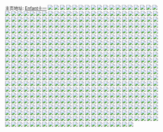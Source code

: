 主页地址: [Enfant十一](https://weibo.com/u/5151678848) 
![](https://wx4.sinaimg.cn/mw2000/005CDV0kly1h9n92c42t7j323d2tfkjl.jpg) 
![](https://wx4.sinaimg.cn/mw2000/005CDV0kly1h9n92d4rqtj32nm1o01ky.jpg) 
![](https://wx4.sinaimg.cn/mw2000/005CDV0kly1h9n92ezif6j32dl1sab2a.jpg) 
![](https://wx4.sinaimg.cn/mw2000/005CDV0kly1h9n92fe6oej30zk0zk7bw.jpg) 
![](https://wx4.sinaimg.cn/mw2000/005CDV0kly1h9n92gpsjvj32402tcu0y.jpg) 
![](https://wx4.sinaimg.cn/mw2000/005CDV0kly1h9n92iyyz3j32802yokjo.jpg) 
![](https://wx4.sinaimg.cn/mw2000/005CDV0kly1h9n92axhr0j32c03401ky.jpg) 
![](https://wx4.sinaimg.cn/mw2000/005CDV0kly1h9n92kjh29j32402tcb2b.jpg) 
![](https://wx4.sinaimg.cn/mw2000/005CDV0kly1h9n92lr1psj32c0340kjm.jpg) 
![](https://wx4.sinaimg.cn/mw2000/005CDV0kly1h9n92p0hzyj32802yox6s.jpg) 
![](https://wx4.sinaimg.cn/mw2000/005CDV0kly1h9jwwynapwj32c03401ky.jpg) 
![](https://wx4.sinaimg.cn/mw2000/005CDV0kly1h9jwww66qkj32c0340b2a.jpg) 
![](https://wx4.sinaimg.cn/mw2000/005CDV0kly1h9jwx79pqfj32c0340hdu.jpg) 
![](https://wx4.sinaimg.cn/mw2000/005CDV0kly1h9jwxwq9clj30v91vo7in.jpg) 
![](https://wx4.sinaimg.cn/mw2000/005CDV0kly1h9jwwtrktkj33402c0b2a.jpg) 
![](https://wx4.sinaimg.cn/mw2000/005CDV0kly1h9jwwfbypxj31hc0u0n91.jpg) 
![](https://wx4.sinaimg.cn/mw2000/005CDV0kly1h9jwwiy449j33402c0x6p.jpg) 
![](https://wx4.sinaimg.cn/mw2000/005CDV0kly1h8yif25chjj31901o04qp.jpg) 
![](https://wx4.sinaimg.cn/mw2000/005CDV0kly1h8yif3s63zj31901o0b1g.jpg) 
![](https://wx4.sinaimg.cn/mw2000/005CDV0kly1h8yif45bm1j31901o0x6e.jpg) 
![](https://wx4.sinaimg.cn/mw2000/005CDV0kly1h8yif4og5ej31901o01kx.jpg) 
![](https://wx4.sinaimg.cn/mw2000/005CDV0kly1h8yif3fcnij31901o0qnb.jpg) 
![](https://wx4.sinaimg.cn/mw2000/005CDV0kly1h8yif57xpmj31901o04qp.jpg) 
![](https://wx4.sinaimg.cn/mw2000/005CDV0kly1h8g3npq7gyj31o0190qtf.jpg) 
![](https://wx4.sinaimg.cn/mw2000/005CDV0kly1h8g3sr3k4ij31901o07wh.jpg) 
![](https://wx4.sinaimg.cn/mw2000/005CDV0kly1h8g3sosxp6j31901o01kx.jpg) 
![](https://wx4.sinaimg.cn/mw2000/005CDV0kly1h8g3st9wpij31o0190noz.jpg) 
![](https://wx4.sinaimg.cn/mw2000/005CDV0kly1h8g3t1fb0tj30ro1o0h40.jpg) 
![](https://wx4.sinaimg.cn/mw2000/005CDV0kly1h8g3xzfahuj31o01901kx.jpg) 
![](https://wx4.sinaimg.cn/mw2000/005CDV0kly1h8g3ianmn5j31901o0kjl.jpg) 
![](https://wx4.sinaimg.cn/mw2000/005CDV0kly1h8g3t04rghj31901o0kjl.jpg) 
![](https://wx4.sinaimg.cn/mw2000/005CDV0kly1h8g3t93rjoj31901o014b.jpg) 
![](https://wx4.sinaimg.cn/mw2000/005CDV0kly1h8g3icmp41j31901o07te.jpg) 
![](https://wx4.sinaimg.cn/mw2000/005CDV0kly1h8g3walu5oj31o0190hdt.jpg) 
![](https://wx4.sinaimg.cn/mw2000/005CDV0kly1h7vsjehvdsj32c0340b2a.jpg) 
![](https://wx4.sinaimg.cn/mw2000/005CDV0kly1h7vsjcqwsij32c0340e86.jpg) 
![](https://wx4.sinaimg.cn/mw2000/005CDV0kly1h7vsjhxg88j32c02c0e83.jpg) 
![](https://wx4.sinaimg.cn/mw2000/005CDV0kly1h7vsjlxtsdj32c0340kjn.jpg) 
![](https://wx4.sinaimg.cn/mw2000/005CDV0kly1h7vsjjgcsnj32c0340x6p.jpg) 
![](https://wx4.sinaimg.cn/mw2000/005CDV0kly1h7vsthyd5gj30v91c27wh.jpg) 
![](https://wx4.sinaimg.cn/mw2000/005CDV0kly1h7vstfhzs4j32c0340hdv.jpg) 
![](https://wx4.sinaimg.cn/mw2000/005CDV0kly1h7vstpkcv5j32802yo4qr.jpg) 
![](https://wx4.sinaimg.cn/mw2000/005CDV0kly1h7vsulhu6cj32802yonph.jpg) 
![](https://wx4.sinaimg.cn/mw2000/005CDV0kly1h7vsuqihhlj31l91l9b2a.jpg) 
![](https://wx4.sinaimg.cn/mw2000/005CDV0kly1h7hvnr3f75j31o01o07mm.jpg) 
![](https://wx4.sinaimg.cn/mw2000/005CDV0kly1h7hvnpkw60j31o01o0hdk.jpg) 
![](https://wx4.sinaimg.cn/mw2000/005CDV0kly1h7hvnehx52j31sg2dse81.jpg) 
![](https://wx4.sinaimg.cn/mw2000/005CDV0kly1h7hvnzyl8dj32c0340hdv.jpg) 
![](https://wx4.sinaimg.cn/mw2000/005CDV0kly1h7hvnjjtmtj31901o01kx.jpg) 
![](https://wx4.sinaimg.cn/mw2000/005CDV0kly1h7hvnngopzj31sg2dsu0x.jpg) 
![](https://wx4.sinaimg.cn/mw2000/005CDV0kly1h7hvnsbrx1j31o01o0nis.jpg) 
![](https://wx4.sinaimg.cn/mw2000/005CDV0kly1h7hvnuifuij33402c0npd.jpg) 
![](https://wx4.sinaimg.cn/mw2000/005CDV0kly1h7hvo2oh5xj33402c0kjl.jpg) 
![](https://wx4.sinaimg.cn/mw2000/005CDV0kly1h7hvo5lsi6j32c0340hdu.jpg) 
![](https://wx4.sinaimg.cn/mw2000/005CDV0kly1h6oyjxmfklj32c0340kjl.jpg) 
![](https://wx4.sinaimg.cn/mw2000/005CDV0kly1h6oyjzfmbkj31901o00yn.jpg) 
![](https://wx4.sinaimg.cn/mw2000/005CDV0kly1h6oyk7ge4bj32c0340b2a.jpg) 
![](https://wx4.sinaimg.cn/mw2000/005CDV0kly1h6oyjvgi33j31o01o04qp.jpg) 
![](https://wx4.sinaimg.cn/mw2000/005CDV0kly1h6oykowjavj33402c07wi.jpg) 
![](https://wx4.sinaimg.cn/mw2000/005CDV0kly1h6oykluojuj33402c0kjm.jpg) 
![](https://wx4.sinaimg.cn/mw2000/005CDV0kly1h6oyl8je36j32c0340hdv.jpg) 
![](https://wx4.sinaimg.cn/mw2000/005CDV0kly1h6oykr1740j32c03407wh.jpg) 
![](https://wx4.sinaimg.cn/mw2000/005CDV0kly1h6oylbkv56j32c02c0b2a.jpg) 
![](https://wx4.sinaimg.cn/mw2000/005CDV0kly1h6oyka18nkj32c0340kjm.jpg) 
![](https://wx4.sinaimg.cn/mw2000/005CDV0kly1h6oylftzzkj32c0340kjm.jpg) 
![](https://wx4.sinaimg.cn/mw2000/005CDV0kly1h6oyliynipj32c0340e82.jpg) 
![](https://wx4.sinaimg.cn/mw2000/005CDV0kly1h6oyllnwcdj32c0340x6p.jpg) 
![](https://wx4.sinaimg.cn/mw2000/005CDV0kly1h6oyk3prpuj32c0340hdu.jpg) 
![](https://wx4.sinaimg.cn/mw2000/005CDV0kly1h6oylogwvfj32c0340npd.jpg) 
![](https://wx4.sinaimg.cn/mw2000/005CDV0kly1h5so15xg9zj31l0240hdt.jpg) 
![](https://wx4.sinaimg.cn/mw2000/005CDV0kly1h5so11qvocj32c02c0npd.jpg) 
![](https://wx4.sinaimg.cn/mw2000/005CDV0kly1h5so1ffshbj32c02c0hdt.jpg) 
![](https://wx4.sinaimg.cn/mw2000/005CDV0kly1h5so19456vj31sg2dsu0x.jpg) 
![](https://wx4.sinaimg.cn/mw2000/005CDV0kly1h5so1im156j32c02c07wh.jpg) 
![](https://wx4.sinaimg.cn/mw2000/005CDV0kly1h5so1a254kj32c0340npd.jpg) 
![](https://wx4.sinaimg.cn/mw2000/005CDV0kly1h5so1gg5rlj32c02c07wh.jpg) 
![](https://wx4.sinaimg.cn/mw2000/005CDV0kly1h5so1p1zqxj32402tchdv.jpg) 
![](https://wx4.sinaimg.cn/mw2000/005CDV0kly1h5so3ddgfej32402tcu0z.jpg) 
![](https://wx4.sinaimg.cn/mw2000/005CDV0kly1h5so1sskcyj32tc240e83.jpg) 
![](https://wx4.sinaimg.cn/mw2000/005CDV0kly1h5e69obbaxj32c02c0hdv.jpg) 
![](https://wx4.sinaimg.cn/mw2000/005CDV0kly1h5e69sobf7j32c02c04qq.jpg) 
![](https://wx4.sinaimg.cn/mw2000/005CDV0kly1h5e69zmfzwj32c02c0e81.jpg) 
![](https://wx4.sinaimg.cn/mw2000/005CDV0kly1h5e6b0rlgcj32ds1sgx6p.jpg) 
![](https://wx4.sinaimg.cn/mw2000/005CDV0kly1h5e6bb3mijj31901o0x2a.jpg) 
![](https://wx4.sinaimg.cn/mw2000/005CDV0kly1h5e6bkn67oj30tw0twagf.jpg) 
![](https://wx4.sinaimg.cn/mw2000/005CDV0kly1h4v46sg1tmj31sg2dskjl.jpg) 
![](https://wx4.sinaimg.cn/mw2000/005CDV0kly1h4v4715wzej32c03407wh.jpg) 
![](https://wx4.sinaimg.cn/mw2000/005CDV0kly1h4v473qzvcj32yo1o0qv5.jpg) 
![](https://wx4.sinaimg.cn/mw2000/005CDV0kly1h4v47daauzj32c02c0e81.jpg) 
![](https://wx4.sinaimg.cn/mw2000/005CDV0kly1h4v49h4tyjj30u01hcau6.jpg) 
![](https://wx4.sinaimg.cn/mw2000/005CDV0kly1h4v47h3y68j32ds1sge82.jpg) 
![](https://wx4.sinaimg.cn/mw2000/005CDV0kly1h4v47ex11yj32c0340x6p.jpg) 
![](https://wx4.sinaimg.cn/mw2000/005CDV0kly1h4v47lao44j31sg2dsx6p.jpg) 
![](https://wx4.sinaimg.cn/mw2000/005CDV0kly1h4v47mhg7lj31sg2ds1kx.jpg) 
![](https://wx4.sinaimg.cn/mw2000/005CDV0kly1h4v47oupbfj32c02c0kjl.jpg) 
![](https://wx4.sinaimg.cn/mw2000/005CDV0kly1h4v47s5dcuj31sg2dsb2a.jpg) 
![](https://wx4.sinaimg.cn/mw2000/005CDV0kly1h4lyh99vvpj33402c04qq.jpg) 
![](https://wx4.sinaimg.cn/mw2000/005CDV0kly1h4lyhe6lzaj33342bcnpf.jpg) 
![](https://wx4.sinaimg.cn/mw2000/005CDV0kly1h4lyhb5dmij32c03407wh.jpg) 
![](https://wx4.sinaimg.cn/mw2000/005CDV0kly1h3ukzouki7j3140140dst.jpg) 
![](https://wx4.sinaimg.cn/mw2000/005CDV0kly1h3ukzpi9egj31901o0183.jpg) 
![](https://wx4.sinaimg.cn/mw2000/005CDV0kly1h3ukzqdjkdj31901o01ek.jpg) 
![](https://wx4.sinaimg.cn/mw2000/005CDV0kly1h3ukzrncvkj31901o0h8i.jpg) 
![](https://wx4.sinaimg.cn/mw2000/005CDV0kly1h3ukzsu67oj31901o01kx.jpg) 
![](https://wx4.sinaimg.cn/mw2000/005CDV0kly1h3ukztnx3gj31901o0wzg.jpg) 
![](https://wx4.sinaimg.cn/mw2000/005CDV0kly1h3ukzumqt4j31901o01gn.jpg) 
![](https://wx4.sinaimg.cn/mw2000/005CDV0kly1h3ukzvexljj31901o07nd.jpg) 
![](https://wx4.sinaimg.cn/mw2000/005CDV0kly1h3ukzwkhisj31901o0e0d.jpg) 
![](https://wx4.sinaimg.cn/mw2000/005CDV0kly1h3ukzxmp0cj31901o0x20.jpg) 
![](https://wx4.sinaimg.cn/mw2000/005CDV0kly1h3ul03emt6j32c03401kz.jpg) 
![](https://wx4.sinaimg.cn/mw2000/005CDV0kly1h3ul0528esj32c0340npe.jpg) 
![](https://wx4.sinaimg.cn/mw2000/005CDV0kly1h3ul06wzjnj32c03401kz.jpg) 
![](https://wx4.sinaimg.cn/mw2000/005CDV0kly1h3ukznzg0jj32c0340u0y.jpg) 
![](https://wx4.sinaimg.cn/mw2000/005CDV0kly1h3ul091hmrj32c0340e82.jpg) 
![](https://wx4.sinaimg.cn/mw2000/005CDV0kly1h3ul0arvsuj32c0340u0y.jpg) 
![](https://wx4.sinaimg.cn/mw2000/005CDV0kly1h3ul0cqv2dj32c03407wj.jpg) 
![](https://wx4.sinaimg.cn/mw2000/005CDV0kly1h3ul0ebfskj31901o0wye.jpg) 
![](https://wx4.sinaimg.cn/mw2000/005CDV0kly1h3pjhi0h7mj32c02c0qv5.jpg) 
![](https://wx4.sinaimg.cn/mw2000/005CDV0kly1h3pjhjl8cwj30v90ne463.jpg) 
![](https://wx4.sinaimg.cn/mw2000/005CDV0kly1h3pjhn2y46j33402c018r.jpg) 
![](https://wx4.sinaimg.cn/mw2000/005CDV0kly1h3pjjcq9crj30mi0u07ay.jpg) 
![](https://wx4.sinaimg.cn/mw2000/005CDV0kly1h3pjjd8g4ej30tu0tugsz.jpg) 
![](https://wx4.sinaimg.cn/mw2000/005CDV0kly1h3ocqn304mj31901o0197.jpg) 
![](https://wx4.sinaimg.cn/mw2000/005CDV0kly1h3obum5d2ej31o01o07qk.jpg) 
![](https://wx4.sinaimg.cn/mw2000/005CDV0kly1h3obun6c6oj31o01o04qp.jpg) 
![](https://wx4.sinaimg.cn/mw2000/005CDV0kly1h3obuo5be4j31901o01kx.jpg) 
![](https://wx4.sinaimg.cn/mw2000/005CDV0kly1h3obupe4n3j31901o07sg.jpg) 
![](https://wx4.sinaimg.cn/mw2000/005CDV0kly1h3obusreitj30v91vokfm.jpg) 
![](https://wx4.sinaimg.cn/mw2000/005CDV0kly1h3obutpt8gj30v91vottt.jpg) 
![](https://wx4.sinaimg.cn/mw2000/005CDV0kly1h3obuye2c3j30v91voh9x.jpg) 
![](https://wx4.sinaimg.cn/mw2000/005CDV0kly1h3n67oh7pdj31901o0e5g.jpg) 
![](https://wx4.sinaimg.cn/mw2000/005CDV0kly1h3n67pmgs2j31o01o01kx.jpg) 
![](https://wx4.sinaimg.cn/mw2000/005CDV0kly1h3n67rl7vmj32c02c0b2a.jpg) 
![](https://wx4.sinaimg.cn/mw2000/005CDV0kly1h3n67w3e9aj31901o01kx.jpg) 
![](https://wx4.sinaimg.cn/mw2000/005CDV0kly1h3m08e3jvoj314c1fcnow.jpg) 
![](https://wx4.sinaimg.cn/mw2000/005CDV0kly1h3m08cwamjj31o01o07wh.jpg) 
![](https://wx4.sinaimg.cn/mw2000/005CDV0kly1h3m08gr5pmj32802yoe84.jpg) 
![](https://wx4.sinaimg.cn/mw2000/005CDV0kly1h3m08i1vhqj31901o01kx.jpg) 
![](https://wx4.sinaimg.cn/mw2000/005CDV0kly1h3m08itxejj31o01o04lf.jpg) 
![](https://wx4.sinaimg.cn/mw2000/005CDV0kly1h3m08jpvdlj31901o0x5e.jpg) 
![](https://wx4.sinaimg.cn/mw2000/005CDV0kly1h3ksg5gpr5j31901o0qov.jpg) 
![](https://wx4.sinaimg.cn/mw2000/005CDV0kly1h3ksg6ka0pj31901o0khg.jpg) 
![](https://wx4.sinaimg.cn/mw2000/005CDV0kly1h3ksg7a5csj31901o0az6.jpg) 
![](https://wx4.sinaimg.cn/mw2000/005CDV0kly1h3ksg87atjj31901o0kio.jpg) 
![](https://wx4.sinaimg.cn/mw2000/005CDV0kly1h3joe2c63tj31901o0aud.jpg) 
![](https://wx4.sinaimg.cn/mw2000/005CDV0kly1h3joe39kzuj31901o04mm.jpg) 
![](https://wx4.sinaimg.cn/mw2000/005CDV0kly1h3joe3v06zj31901o0ni2.jpg) 
![](https://wx4.sinaimg.cn/mw2000/005CDV0kly1h3joe4jmpcj31o01o0nnz.jpg) 
![](https://wx4.sinaimg.cn/mw2000/005CDV0kly1h3joe53yh0j31901o0dxn.jpg) 
![](https://wx4.sinaimg.cn/mw2000/005CDV0kly1h3joe5vn8lj31901o0u01.jpg) 
![](https://wx4.sinaimg.cn/mw2000/005CDV0kly1h3joe1dd2sj31901o0e5o.jpg) 
![](https://wx4.sinaimg.cn/mw2000/005CDV0kly1h3joe6o539j31901o04ma.jpg) 
![](https://wx4.sinaimg.cn/mw2000/005CDV0kly1h3joe813mej31901o04j8.jpg) 
![](https://wx4.sinaimg.cn/mw2000/005CDV0kly1h3iix5q4gjj31901o0ay2.jpg) 
![](https://wx4.sinaimg.cn/mw2000/005CDV0kly1h3iix6v6l2j31901o04nt.jpg) 
![](https://wx4.sinaimg.cn/mw2000/005CDV0kly1h3iixa29pkj31901o0tzl.jpg) 
![](https://wx4.sinaimg.cn/mw2000/005CDV0kly1h3iix8jnrpj31901o07wh.jpg) 
![](https://wx4.sinaimg.cn/mw2000/005CDV0kly1h3iixd839fj31o01o07wh.jpg) 
![](https://wx4.sinaimg.cn/mw2000/005CDV0kly1h3iix4eu60j31901o0twr.jpg) 
![](https://wx4.sinaimg.cn/mw2000/005CDV0kly1h3iixg32vij31901o01kx.jpg) 
![](https://wx4.sinaimg.cn/mw2000/005CDV0kly1h3iixnxe51j32c0340e85.jpg) 
![](https://wx4.sinaimg.cn/mw2000/005CDV0kly1h3he44c433j31901o0hdt.jpg) 
![](https://wx4.sinaimg.cn/mw2000/005CDV0kly1h3he46d3wrj31901o0hdt.jpg) 
![](https://wx4.sinaimg.cn/mw2000/005CDV0kly1h3he47yv8aj32c02c0x6p.jpg) 
![](https://wx4.sinaimg.cn/mw2000/005CDV0kly1h3he4d3mr6j32c03407wi.jpg) 
![](https://wx4.sinaimg.cn/mw2000/005CDV0kly1h3he4fr7fyj32c0340b2a.jpg) 
![](https://wx4.sinaimg.cn/mw2000/005CDV0kly1h3he4hx9gfj32c0340u0y.jpg) 
![](https://wx4.sinaimg.cn/mw2000/005CDV0kly1h3he4jsnzij32c0340hdu.jpg) 
![](https://wx4.sinaimg.cn/mw2000/005CDV0kly1h3g6c43je3j31901o0x3c.jpg) 
![](https://wx4.sinaimg.cn/mw2000/005CDV0kly1h3g6c4qq4oj32c02c0qv5.jpg) 
![](https://wx4.sinaimg.cn/mw2000/005CDV0kly1h3g6c5ten6j32c02c0u0x.jpg) 
![](https://wx4.sinaimg.cn/mw2000/005CDV0kly1h3g6c6upfgj32c03404qq.jpg) 
![](https://wx4.sinaimg.cn/mw2000/005CDV0kly1h3g6c7u1agj32c02c0npd.jpg) 
![](https://wx4.sinaimg.cn/mw2000/005CDV0kly1h3g6c8mq8oj31o01o0azh.jpg) 
![](https://wx4.sinaimg.cn/mw2000/005CDV0kly1h3g6c8w9zoj31o01o0tp4.jpg) 
![](https://wx4.sinaimg.cn/mw2000/005CDV0kly1h3g6cc8f6nj31901o0nd7.jpg) 
![](https://wx4.sinaimg.cn/mw2000/005CDV0kly1h3f1n8cygcj30v90hsqbj.jpg) 
![](https://wx4.sinaimg.cn/mw2000/005CDV0kly1h3f1na0lfqj32c0340kjm.jpg) 
![](https://wx4.sinaimg.cn/mw2000/005CDV0kly1h3f1n76a5cj32c02c0x6p.jpg) 
![](https://wx4.sinaimg.cn/mw2000/005CDV0kly1h3dxhjkt0rj32c0340hdu.jpg) 
![](https://wx4.sinaimg.cn/mw2000/005CDV0kly1h3dxhky73fj32c0340hdu.jpg) 
![](https://wx4.sinaimg.cn/mw2000/005CDV0kly1h3dxhlz9k7j32c03407wi.jpg) 
![](https://wx4.sinaimg.cn/mw2000/005CDV0kly1h3bo4l3jucj32c02c0x6p.jpg) 
![](https://wx4.sinaimg.cn/mw2000/005CDV0kly1h3bo4o5zp8j32c02c0hdt.jpg) 
![](https://wx4.sinaimg.cn/mw2000/005CDV0kly1h3bo4t4wpjj32c0340hdu.jpg) 
![](https://wx4.sinaimg.cn/mw2000/005CDV0kly1h3b4vegmg5j31o01o0e81.jpg) 
![](https://wx4.sinaimg.cn/mw2000/005CDV0kly1h3b4vh9vxij32c02c0u0x.jpg) 
![](https://wx4.sinaimg.cn/mw2000/005CDV0kly1h3b4vm8uidj30v914ttno.jpg) 
![](https://wx4.sinaimg.cn/mw2000/005CDV0kly1h384c7gxtxj32c02c0x6p.jpg) 
![](https://wx4.sinaimg.cn/mw2000/005CDV0kly1h384bub0p0j30u01hc7ig.jpg) 
![](https://wx4.sinaimg.cn/mw2000/005CDV0kly1h384by83vxj31901o0npd.jpg) 
![](https://wx4.sinaimg.cn/mw2000/005CDV0kly1h384c3fhrqj31901o0hdt.jpg) 
![](https://wx4.sinaimg.cn/mw2000/005CDV0kly1h384c5946zj31401hc1kx.jpg) 
![](https://wx4.sinaimg.cn/mw2000/005CDV0kly1h384bwy4kvj31901o0npd.jpg) 
![](https://wx4.sinaimg.cn/mw2000/005CDV0kly1h384c0bjbyj31901o0hdt.jpg) 
![](https://wx4.sinaimg.cn/mw2000/005CDV0kly1h36y1jzhmlj31901o0kjl.jpg) 
![](https://wx4.sinaimg.cn/mw2000/005CDV0kly1h36y1kwhwej31901o0qv5.jpg) 
![](https://wx4.sinaimg.cn/mw2000/005CDV0kly1h36y1lu7b7j31901o0kjl.jpg) 
![](https://wx4.sinaimg.cn/mw2000/005CDV0kly1h36y1mq0sjj316x1l8e81.jpg) 
![](https://wx4.sinaimg.cn/mw2000/005CDV0kly1h36y31jya2j32c0340e82.jpg) 
![](https://wx4.sinaimg.cn/mw2000/005CDV0kly1h36y32bpyvj31901o01kx.jpg) 
![](https://wx4.sinaimg.cn/mw2000/005CDV0kly1h35wm0x66bj31901o01kx.jpg) 
![](https://wx4.sinaimg.cn/mw2000/005CDV0kly1h35wlz789uj31901o0npd.jpg) 
![](https://wx4.sinaimg.cn/mw2000/005CDV0kly1h35wm1rizpj31901o01kx.jpg) 
![](https://wx4.sinaimg.cn/mw2000/005CDV0kly1h35wm2rrw8j31901o01kx.jpg) 
![](https://wx4.sinaimg.cn/mw2000/005CDV0kly1h35wm7nyilj32c02c0u0x.jpg) 
![](https://wx4.sinaimg.cn/mw2000/005CDV0kly1h35wm4drt0j31901o0tts.jpg) 
![](https://wx4.sinaimg.cn/mw2000/005CDV0kly1h35wm5439ij31901o07t4.jpg) 
![](https://wx4.sinaimg.cn/mw2000/005CDV0kly1h35wm96b6tj32c02c0qv5.jpg) 
![](https://wx4.sinaimg.cn/mw2000/005CDV0kly1h35wm67hwzj31901o01kx.jpg) 
![](https://wx4.sinaimg.cn/mw2000/005CDV0kly1h35wm3lki2j31901o0e2y.jpg) 
![](https://wx4.sinaimg.cn/mw2000/005CDV0kly1h35wmaste7j31901o0npd.jpg) 
![](https://wx4.sinaimg.cn/mw2000/005CDV0kly1h34r0h9g0rj31901o0kfd.jpg) 
![](https://wx4.sinaimg.cn/mw2000/005CDV0kly1h34r0i6ljnj31901o01kx.jpg) 
![](https://wx4.sinaimg.cn/mw2000/005CDV0kly1h34r0ivudkj31901o0kbp.jpg) 
![](https://wx4.sinaimg.cn/mw2000/005CDV0kly1h34r0kuv3jj32c0340hdu.jpg) 
![](https://wx4.sinaimg.cn/mw2000/005CDV0kly1h34r0tu3myj31901o0kjl.jpg) 
![](https://wx4.sinaimg.cn/mw2000/005CDV0kly1h34r0o1k5fj32c0340kjl.jpg) 
![](https://wx4.sinaimg.cn/mw2000/005CDV0kly1h34r0p3xr6j31901o01kx.jpg) 
![](https://wx4.sinaimg.cn/mw2000/005CDV0kly1h34r0q2lgnj31901o04qp.jpg) 
![](https://wx4.sinaimg.cn/mw2000/005CDV0kly1h34r0mlmp0j32c0340b2c.jpg) 
![](https://wx4.sinaimg.cn/mw2000/005CDV0kly1h34r0r09zvj31901o0qma.jpg) 
![](https://wx4.sinaimg.cn/mw2000/005CDV0kly1h34r0sd2wbj31901o0e4e.jpg) 
![](https://wx4.sinaimg.cn/mw2000/005CDV0kly1h33jxc2nzvj31901o0npd.jpg) 
![](https://wx4.sinaimg.cn/mw2000/005CDV0kly1h33jxdph73j31901o0npd.jpg) 
![](https://wx4.sinaimg.cn/mw2000/005CDV0kly1h33jxa5nmbj31901o0npd.jpg) 
![](https://wx4.sinaimg.cn/mw2000/005CDV0kly1h33jx776qhj31901o0x6p.jpg) 
![](https://wx4.sinaimg.cn/mw2000/005CDV0kly1h33jx5rl2ij31o01o0b2a.jpg) 
![](https://wx4.sinaimg.cn/mw2000/005CDV0kly1h33jx8j5iaj31901o01ky.jpg) 
![](https://wx4.sinaimg.cn/mw2000/005CDV0kly1h33jxe8wbpj30v90yt429.jpg) 
![](https://wx4.sinaimg.cn/mw2000/005CDV0kly1h33jxw4kmfj32c02c0kjl.jpg) 
![](https://wx4.sinaimg.cn/mw2000/005CDV0kly1h33jxxfoc0j31sg2dsx6p.jpg) 
![](https://wx4.sinaimg.cn/mw2000/005CDV0kly1h32b8e8nv4j31901o0hdt.jpg) 
![](https://wx4.sinaimg.cn/mw2000/005CDV0kly1h32b8fboz8j31901o0hdt.jpg) 
![](https://wx4.sinaimg.cn/mw2000/005CDV0kly1h32b8g6mlsj31901o0hdt.jpg) 
![](https://wx4.sinaimg.cn/mw2000/005CDV0kly1h32b8h6kdpj32c02c0u0x.jpg) 
![](https://wx4.sinaimg.cn/mw2000/005CDV0kly1h32b8kodkqj31901o0npd.jpg) 
![](https://wx4.sinaimg.cn/mw2000/005CDV0kly1h32b8ivanhj31o01o07wh.jpg) 
![](https://wx4.sinaimg.cn/mw2000/005CDV0kly1h32b8jir2tj31o01o07wh.jpg) 
![](https://wx4.sinaimg.cn/mw2000/005CDV0kly1h32b8i4acjj31o01o07ul.jpg) 
![](https://wx4.sinaimg.cn/mw2000/005CDV0kly1h32b8mt05tj32c02c0kjl.jpg) 
![](https://wx4.sinaimg.cn/mw2000/005CDV0kly1h315sd3bb7j31901o0u0x.jpg) 
![](https://wx4.sinaimg.cn/mw2000/005CDV0kly1h315s9yc3yj31901o0kjl.jpg) 
![](https://wx4.sinaimg.cn/mw2000/005CDV0kly1h315sbhl0sj31901o0hdt.jpg) 
![](https://wx4.sinaimg.cn/mw2000/005CDV0kly1h315seqwinj31901o0u0x.jpg) 
![](https://wx4.sinaimg.cn/mw2000/005CDV0kly1h315sfb8p0j31o01o0ngq.jpg) 
![](https://wx4.sinaimg.cn/mw2000/005CDV0kly1h315s89qzbj31901o0npd.jpg) 
![](https://wx4.sinaimg.cn/mw2000/005CDV0kly1h315sg7zvwj31o01o07wh.jpg) 
![](https://wx4.sinaimg.cn/mw2000/005CDV0kly1h315shi0i8j31901o0kjl.jpg) 
![](https://wx4.sinaimg.cn/mw2000/005CDV0kly1h315sinn2xj31901o0kjl.jpg) 
![](https://wx4.sinaimg.cn/mw2000/005CDV0kly1h315snvguwj31o01o0x6a.jpg) 
![](https://wx4.sinaimg.cn/mw2000/005CDV0kly1h315sk8lgrj31901o0u0x.jpg) 
![](https://wx4.sinaimg.cn/mw2000/005CDV0kly1h315slkds8j31901o0npd.jpg) 
![](https://wx4.sinaimg.cn/mw2000/005CDV0kly1h315smk28fj31o01o04qp.jpg) 
![](https://wx4.sinaimg.cn/mw2000/005CDV0kly1h2yvjjhdqmj31o01o0e2x.jpg) 
![](https://wx4.sinaimg.cn/mw2000/005CDV0kly1h2yvjkth0xj31901o0hdt.jpg) 
![](https://wx4.sinaimg.cn/mw2000/005CDV0kly1h2yvjn8gyvj32c0340b2a.jpg) 
![](https://wx4.sinaimg.cn/mw2000/005CDV0kly1h2yvjqwehoj32c02c0npd.jpg) 
![](https://wx4.sinaimg.cn/mw2000/005CDV0kly1h2yvjoodz4j32c0340u0y.jpg) 
![](https://wx4.sinaimg.cn/mw2000/005CDV0kly1h2yvjiin7dj32c02c0b2a.jpg) 
![](https://wx4.sinaimg.cn/mw2000/005CDV0kly1h2xrlqfnurj31o01o0not.jpg) 
![](https://wx4.sinaimg.cn/mw2000/005CDV0kly1h2xrmji4roj31o01o04qp.jpg) 
![](https://wx4.sinaimg.cn/mw2000/005CDV0kly1h2xrlwp702j32tc2401ky.jpg) 
![](https://wx4.sinaimg.cn/mw2000/005CDV0kly1h2xrlxzy01j31o01o0e7e.jpg) 
![](https://wx4.sinaimg.cn/mw2000/005CDV0kly1h2xrm0lg4nj31o01o0e81.jpg) 
![](https://wx4.sinaimg.cn/mw2000/005CDV0kly1h2xrm3cvezj31o01o07wh.jpg) 
![](https://wx4.sinaimg.cn/mw2000/005CDV0kly1h2xrm52famj31o01o0e81.jpg) 
![](https://wx4.sinaimg.cn/mw2000/005CDV0kly1h2xrmpc79pj31o01o01kx.jpg) 
![](https://wx4.sinaimg.cn/mw2000/005CDV0kly1h2xrmajs8pj31o01o04qq.jpg) 
![](https://wx4.sinaimg.cn/mw2000/005CDV0kly1h2xrlpclhgj31o01o01kx.jpg) 
![](https://wx4.sinaimg.cn/mw2000/005CDV0kly1h2xrmd1sjkj31o01o0b2a.jpg) 
![](https://wx4.sinaimg.cn/mw2000/005CDV0kly1h2xrmeluocj31o01o07wh.jpg) 
![](https://wx4.sinaimg.cn/mw2000/005CDV0kly1h2xrm8y8n6j31o01o01kx.jpg) 
![](https://wx4.sinaimg.cn/mw2000/005CDV0kly1h2xrlnydyqj31o01o01kx.jpg) 
![](https://wx4.sinaimg.cn/mw2000/005CDV0kly1h2xrm76bicj31901o0npd.jpg) 
![](https://wx4.sinaimg.cn/mw2000/005CDV0kly1h2xrmhp859j31o01o0e81.jpg) 
![](https://wx4.sinaimg.cn/mw2000/005CDV0kly1h2xrmo59foj31o01o0qv5.jpg) 
![](https://wx4.sinaimg.cn/mw2000/005CDV0kly1h2vewjq2r7j33402c0qv6.jpg) 
![](https://wx4.sinaimg.cn/mw2000/005CDV0kly1h2vewkex6ij31o01o0e81.jpg) 
![](https://wx4.sinaimg.cn/mw2000/005CDV0kly1h2vewl0f0aj31o01o04qp.jpg) 
![](https://wx4.sinaimg.cn/mw2000/005CDV0kly1h2vewlt0b6j31o01o04qp.jpg) 
![](https://wx4.sinaimg.cn/mw2000/005CDV0kly1h2vewm7xutj31ee1ee1kx.jpg) 
![](https://wx4.sinaimg.cn/mw2000/005CDV0kly1h2vewngqi5j31o01o0hdt.jpg) 
![](https://wx4.sinaimg.cn/mw2000/005CDV0kly1h2vewil7c6j31o01o0e81.jpg) 
![](https://wx4.sinaimg.cn/mw2000/005CDV0kly1h2vews38pbj32c02c0x6p.jpg) 
![](https://wx4.sinaimg.cn/mw2000/005CDV0kly1h2vewta56kj32c02c0qv5.jpg) 
![](https://wx4.sinaimg.cn/mw2000/005CDV0kly1h2vexmi8y2j32c02c01kx.jpg) 
![](https://wx4.sinaimg.cn/mw2000/005CDV0kly1h2vexlusj6j31sg2dshdu.jpg) 
![](https://wx4.sinaimg.cn/mw2000/005CDV0kly1h2vexnlrocj32c03407wi.jpg) 
![](https://wx4.sinaimg.cn/mw2000/005CDV0kly1h2ub3v8gs2j31o01o04qp.jpg) 
![](https://wx4.sinaimg.cn/mw2000/005CDV0kly1h2ub3txe9gj32c02c0qv5.jpg) 
![](https://wx4.sinaimg.cn/mw2000/005CDV0kly1h2ub3wq1dgj32c03404qr.jpg) 
![](https://wx4.sinaimg.cn/mw2000/005CDV0kly1h2ub3xydiwj31o01o0b29.jpg) 
![](https://wx4.sinaimg.cn/mw2000/005CDV0kly1h2ub3ysxryj31o01o0k8j.jpg) 
![](https://wx4.sinaimg.cn/mw2000/005CDV0kly1h2ub3zguktj31901o0qh8.jpg) 
![](https://wx4.sinaimg.cn/mw2000/005CDV0kly1h2sxr3gkrgj31o01o0x66.jpg) 
![](https://wx4.sinaimg.cn/mw2000/005CDV0kly1h2sxr6m5zbj32c02c0npd.jpg) 
![](https://wx4.sinaimg.cn/mw2000/005CDV0kly1h2sxr5jfqlj31901o07wh.jpg) 
![](https://wx4.sinaimg.cn/mw2000/005CDV0kly1h2sxr8mu82j32c02c0u0x.jpg) 
![](https://wx4.sinaimg.cn/mw2000/005CDV0kly1h2sxraxq4jj31901o0npd.jpg) 
![](https://wx4.sinaimg.cn/mw2000/005CDV0kly1h2sxr9s9bsj32c02c0npd.jpg) 
![](https://wx4.sinaimg.cn/mw2000/005CDV0kly1h2s0md5g4ej32c0340hdt.jpg) 
![](https://wx4.sinaimg.cn/mw2000/005CDV0kly1h2s0megc91j32c02c0kjl.jpg) 
![](https://wx4.sinaimg.cn/mw2000/005CDV0kly1h2s0mjezssj32c02c0qu0.jpg) 
![](https://wx4.sinaimg.cn/mw2000/005CDV0kly1h2s0mg9ruhj32c02c0hdt.jpg) 
![](https://wx4.sinaimg.cn/mw2000/005CDV0kly1h2s0mi9cfqj32c02c0u0x.jpg) 
![](https://wx4.sinaimg.cn/mw2000/005CDV0kly1h2s0mazmkhj33402c0e83.jpg) 
![](https://wx4.sinaimg.cn/mw2000/005CDV0kly1h2s0mm3x2dj33402c0npf.jpg) 
![](https://wx4.sinaimg.cn/mw2000/005CDV0kly1h2s0mny5mdj33402c0kjm.jpg) 
![](https://wx4.sinaimg.cn/mw2000/005CDV0kly1h2s0mq81l9j33402c07wi.jpg) 
![](https://wx4.sinaimg.cn/mw2000/005CDV0kly1h2s0mt75mij32xn278qv6.jpg) 
![](https://wx4.sinaimg.cn/mw2000/005CDV0kly1h2s0mu6xy8j32c02c01kx.jpg) 
![](https://wx4.sinaimg.cn/mw2000/005CDV0kly1h2qtpx2qbhj31o01o0kg3.jpg) 
![](https://wx4.sinaimg.cn/mw2000/005CDV0kly1h2qtpxu727j31o01o01fw.jpg) 
![](https://wx4.sinaimg.cn/mw2000/005CDV0kly1h2qtpyhajxj31o01o0qud.jpg) 
![](https://wx4.sinaimg.cn/mw2000/005CDV0kly1h2qtpzfq5kj31o01o0b29.jpg) 
![](https://wx4.sinaimg.cn/mw2000/005CDV0kly1h2qtpzv9ojj314j14jgzy.jpg) 
![](https://wx4.sinaimg.cn/mw2000/005CDV0kly1h2qtpw8sxcj31901o0k51.jpg) 
![](https://wx4.sinaimg.cn/mw2000/005CDV0kly1h2qtq09vilj30u01szdjh.jpg) 
![](https://wx4.sinaimg.cn/mw2000/005CDV0kly1h2qtq19et2j32c02c0u0y.jpg) 
![](https://wx4.sinaimg.cn/mw2000/005CDV0kly1h2qtq2aikij33402c0b2a.jpg) 
![](https://wx4.sinaimg.cn/mw2000/005CDV0kly1h2pnrhc5p5j31o01o0wyy.jpg) 
![](https://wx4.sinaimg.cn/mw2000/005CDV0kly1h2pnrhzypkj31901o0tkg.jpg) 
![](https://wx4.sinaimg.cn/mw2000/005CDV0kly1h2pnrk8f17j31o01o0h87.jpg) 
![](https://wx4.sinaimg.cn/mw2000/005CDV0kly1h2pnrleazqj31o01o07wh.jpg) 
![](https://wx4.sinaimg.cn/mw2000/005CDV0kly1h2pnroe3taj31o01o0npd.jpg) 
![](https://wx4.sinaimg.cn/mw2000/005CDV0kly1h2pnrpmjwxj31o01o04qp.jpg) 
![](https://wx4.sinaimg.cn/mw2000/005CDV0kly1h2pnrfqzt2j32c02c04qp.jpg) 
![](https://wx4.sinaimg.cn/mw2000/005CDV0kly1h2pnrqhnyuj31o01o01kx.jpg) 
![](https://wx4.sinaimg.cn/mw2000/005CDV0kly1h2pnrufon4j32c0340qv6.jpg) 
![](https://wx4.sinaimg.cn/mw2000/005CDV0kly1h2pnrshgggj32c0340u0y.jpg) 
![](https://wx4.sinaimg.cn/mw2000/005CDV0kly1h2pnrr81jqj30u01hc4d2.jpg) 
![](https://wx4.sinaimg.cn/mw2000/005CDV0kly1h2pnrithf7j31901o0wwn.jpg) 
![](https://wx4.sinaimg.cn/mw2000/005CDV0kly1h2oh44icexj31o01o01ky.jpg) 
![](https://wx4.sinaimg.cn/mw2000/005CDV0kly1h2oh48o9e1j31o01o0b2a.jpg) 
![](https://wx4.sinaimg.cn/mw2000/005CDV0kly1h2oh4b8o2oj31o01o04qp.jpg) 
![](https://wx4.sinaimg.cn/mw2000/005CDV0kly1h2oh4ducpjj31o01o01ky.jpg) 
![](https://wx4.sinaimg.cn/mw2000/005CDV0kly1h2oh4f7yiej31o01o0e4i.jpg) 
![](https://wx4.sinaimg.cn/mw2000/005CDV0kly1h2oh4h9056j31o01o01kx.jpg) 
![](https://wx4.sinaimg.cn/mw2000/005CDV0kly1h2oh4nl8n8j33402c0hdv.jpg) 
![](https://wx4.sinaimg.cn/mw2000/005CDV0kly1h2oh4jrk7ij33402c0e82.jpg) 
![](https://wx4.sinaimg.cn/mw2000/005CDV0kly1h2oh40h6w0j32c03401kx.jpg) 
![](https://wx4.sinaimg.cn/mw2000/005CDV0kly1h2nau1p480j31o01o0nog.jpg) 
![](https://wx4.sinaimg.cn/mw2000/005CDV0kly1h2nau2mhbdj31o01o04n6.jpg) 
![](https://wx4.sinaimg.cn/mw2000/005CDV0kly1h2nau4fbkdj31o01o01kx.jpg) 
![](https://wx4.sinaimg.cn/mw2000/005CDV0kly1h2nau4xb1pj31241f3alv.jpg) 
![](https://wx4.sinaimg.cn/mw2000/005CDV0kly1h2nau5tgl5j31o01o07wh.jpg) 
![](https://wx4.sinaimg.cn/mw2000/005CDV0kly1h2nau6tostj31o01o04qp.jpg) 
![](https://wx4.sinaimg.cn/mw2000/005CDV0kly1h2nau83aylj31o01o0b29.jpg) 
![](https://wx4.sinaimg.cn/mw2000/005CDV0kly1h2nau0brz0j32c0340e82.jpg) 
![](https://wx4.sinaimg.cn/mw2000/005CDV0kly1h2nau9ycgxj31o01o07wh.jpg) 
![](https://wx4.sinaimg.cn/mw2000/005CDV0kly1h2m6fh8zu6j31o01o04nc.jpg) 
![](https://wx4.sinaimg.cn/mw2000/005CDV0kly1h2m6fj2ooqj31o01o01kx.jpg) 
![](https://wx4.sinaimg.cn/mw2000/005CDV0kly1h2m6fjyo7hj31o01o01kx.jpg) 
![](https://wx4.sinaimg.cn/mw2000/005CDV0kly1h2m6flo4vrj31o01o07wh.jpg) 
![](https://wx4.sinaimg.cn/mw2000/005CDV0kly1h2m6fgjurnj31o01o0b29.jpg) 
![](https://wx4.sinaimg.cn/mw2000/005CDV0kly1h2m6fmwuitj31o01o01kx.jpg) 
![](https://wx4.sinaimg.cn/mw2000/005CDV0kly1h2m6fou94nj31o01o0npd.jpg) 
![](https://wx4.sinaimg.cn/mw2000/005CDV0kly1h2m6fr814vj31o01o0u0x.jpg) 
![](https://wx4.sinaimg.cn/mw2000/005CDV0kly1h2m6fsncdaj31o01o0npd.jpg) 
![](https://wx4.sinaimg.cn/mw2000/005CDV0kly1h2l5fphfr8j31o01o0quu.jpg) 
![](https://wx4.sinaimg.cn/mw2000/005CDV0kly1h2l5fq044xj31o01o01kx.jpg) 
![](https://wx4.sinaimg.cn/mw2000/005CDV0kly1h2l5fqiazij31o01o0kji.jpg) 
![](https://wx4.sinaimg.cn/mw2000/005CDV0kly1h2l5fqxhacj31o01o0e6y.jpg) 
![](https://wx4.sinaimg.cn/mw2000/005CDV0kly1h2l5frgzluj31o01o01kx.jpg) 
![](https://wx4.sinaimg.cn/mw2000/005CDV0kly1h2l5fp0ez1j31o01o0e81.jpg) 
![](https://wx4.sinaimg.cn/mw2000/005CDV0kly1h2jtwaazkmj30v80zjmzr.jpg) 
![](https://wx4.sinaimg.cn/mw2000/005CDV0kly1h2jtvxh38bj31o01o01ia.jpg) 
![](https://wx4.sinaimg.cn/mw2000/005CDV0kly1h2jtwatypkj30v90z3n07.jpg) 
![](https://wx4.sinaimg.cn/mw2000/005CDV0kly1h2jtvzaxxyj31o01o07w2.jpg) 
![](https://wx4.sinaimg.cn/mw2000/005CDV0kly1h2jtw1iir3j31o01o0hdt.jpg) 
![](https://wx4.sinaimg.cn/mw2000/005CDV0kly1h2jtw9s18bj31o01o01kx.jpg) 
![](https://wx4.sinaimg.cn/mw2000/005CDV0kly1h2jtw3x6o8j31o01o0hdt.jpg) 
![](https://wx4.sinaimg.cn/mw2000/005CDV0kly1h2jtw6sinij31o01o04qp.jpg) 
![](https://wx4.sinaimg.cn/mw2000/005CDV0kly1h2jtw5arglj31o01o04qp.jpg) 
![](https://wx4.sinaimg.cn/mw2000/005CDV0kly1h2jtw8kmlsj31o01o0x6e.jpg) 
![](https://wx4.sinaimg.cn/mw2000/005CDV0kly1h2iox8xwlbj30v910pn1z.jpg) 
![](https://wx4.sinaimg.cn/mw2000/005CDV0kly1h2iox9n74dj30v9103aeu.jpg) 
![](https://wx4.sinaimg.cn/mw2000/005CDV0kly1h2iou4lnt5j31o01o0e81.jpg) 
![](https://wx4.sinaimg.cn/mw2000/005CDV0kly1h2iou0zsd4j31o01o04q5.jpg) 
![](https://wx4.sinaimg.cn/mw2000/005CDV0kly1h2iou270fcj31o01o01kx.jpg) 
![](https://wx4.sinaimg.cn/mw2000/005CDV0kly1h2iou32xo5j31o01o0x4v.jpg) 
![](https://wx4.sinaimg.cn/mw2000/005CDV0kly1h2iou8ga2yj31o01o0b29.jpg) 
![](https://wx4.sinaimg.cn/mw2000/005CDV0kly1h2iou77e2ej31o01o04qp.jpg) 
![](https://wx4.sinaimg.cn/mw2000/005CDV0kly1h2iou9lh3cj31o01o04qp.jpg) 
![](https://wx4.sinaimg.cn/mw2000/005CDV0kly1h2iou64h78j31o01o07wh.jpg) 
![](https://wx4.sinaimg.cn/mw2000/005CDV0kly1h2ioueedt8j30u0140n71.jpg) 
![](https://wx4.sinaimg.cn/mw2000/005CDV0kly1h2iouervd7j30u0140agq.jpg) 
![](https://wx4.sinaimg.cn/mw2000/005CDV0kly1h2ioufqe3hj30u0140drd.jpg) 
![](https://wx4.sinaimg.cn/mw2000/005CDV0kly1h2hko5fnf2j31o01o0x6e.jpg) 
![](https://wx4.sinaimg.cn/mw2000/005CDV0kly1h2hko6yukyj31o01o01kx.jpg) 
![](https://wx4.sinaimg.cn/mw2000/005CDV0kly1h2hko7prm3j31o01o01kx.jpg) 
![](https://wx4.sinaimg.cn/mw2000/005CDV0kly1h2hko8hqudj31o01o0b29.jpg) 
![](https://wx4.sinaimg.cn/mw2000/005CDV0kly1h2hko9d0mqj31o01o0e81.jpg) 
![](https://wx4.sinaimg.cn/mw2000/005CDV0kly1h2hko42w1tj31o01o0hdt.jpg) 
![](https://wx4.sinaimg.cn/mw2000/005CDV0kly1h2hkpasu91j31y31y3qv5.jpg) 
![](https://wx4.sinaimg.cn/mw2000/005CDV0kly1h2hkob6ssmj31o01o0hdt.jpg) 
![](https://wx4.sinaimg.cn/mw2000/005CDV0kly1h2hkpcerj6j324024wnpe.jpg) 
![](https://wx4.sinaimg.cn/mw2000/005CDV0kly1h2hkocnfgpj322o1k1hdu.jpg) 
![](https://wx4.sinaimg.cn/mw2000/005CDV0kly1h2hkog050kj33402c07wl.jpg) 
![](https://wx4.sinaimg.cn/mw2000/005CDV0kly1h2hkohme36j320v2q87wi.jpg) 
![](https://wx4.sinaimg.cn/mw2000/005CDV0kly1h2hkpexdjfj32402tcu0y.jpg) 
![](https://wx4.sinaimg.cn/mw2000/005CDV0kly1h2hkpgw0o0j32402tcnpe.jpg) 
![](https://wx4.sinaimg.cn/mw2000/005CDV0kly1h2hkp8y1a4j32402404qq.jpg) 
![](https://wx4.sinaimg.cn/mw2000/005CDV0kly1h2hkpi9mxnj32c02c0npd.jpg) 
![](https://wx4.sinaimg.cn/mw2000/005CDV0kly1h2hkplcezsj33402c0u0y.jpg) 
![](https://wx4.sinaimg.cn/mw2000/005CDV0kly1h2gc63nmayj31o01o07wh.jpg) 
![](https://wx4.sinaimg.cn/mw2000/005CDV0kly1h2gc66fyljj31o01o07wh.jpg) 
![](https://wx4.sinaimg.cn/mw2000/005CDV0kly1h2gc690xn9j31o01o01kx.jpg) 
![](https://wx4.sinaimg.cn/mw2000/005CDV0kly1h2gca1x7xej31o01o07wh.jpg) 
![](https://wx4.sinaimg.cn/mw2000/005CDV0kly1h2gc8v6svmj31o01o0e81.jpg) 
![](https://wx4.sinaimg.cn/mw2000/005CDV0kly1h2gc8u27ohj31o01o0hcz.jpg) 
![](https://wx4.sinaimg.cn/mw2000/005CDV0kly1h2gc6h6vrkj31o01o0hdt.jpg) 
![](https://wx4.sinaimg.cn/mw2000/005CDV0kly1h2gc6ivj5aj31o01o0hdt.jpg) 
![](https://wx4.sinaimg.cn/mw2000/005CDV0kly1h2gc6ep0k5j31o01o0hdt.jpg) 
![](https://wx4.sinaimg.cn/mw2000/005CDV0kly1h2f5rhpqhaj30v90z9n1x.jpg) 
![](https://wx4.sinaimg.cn/mw2000/005CDV0kly1h2f5redwbwj314014016l.jpg) 
![](https://wx4.sinaimg.cn/mw2000/005CDV0kly1h2f5rg2ii2j32ds1sgu0x.jpg) 
![](https://wx4.sinaimg.cn/mw2000/005CDV0kly1h2f5r88walj31o01o01kx.jpg) 
![](https://wx4.sinaimg.cn/mw2000/005CDV0kly1h2f5revk54j31901o07mp.jpg) 
![](https://wx4.sinaimg.cn/mw2000/005CDV0kly1h2f5r8zibgj31o01o0haw.jpg) 
![](https://wx4.sinaimg.cn/mw2000/005CDV0kly1h2f5ra0kvxj31o01o0b29.jpg) 
![](https://wx4.sinaimg.cn/mw2000/005CDV0kly1h2f5r73oaaj31o01o01kx.jpg) 
![](https://wx4.sinaimg.cn/mw2000/005CDV0kly1h2f5rbhxeoj31o01o0e81.jpg) 
![](https://wx4.sinaimg.cn/mw2000/005CDV0kly1h2f5rh2zudj32c02c0kjl.jpg) 
![](https://wx4.sinaimg.cn/mw2000/005CDV0kly1h2f5rcxe2sj31o01o04qp.jpg) 
![](https://wx4.sinaimg.cn/mw2000/005CDV0kly1h2f5rdtnu9j31o01o0b29.jpg) 
![](https://wx4.sinaimg.cn/mw2000/005CDV0kly1h2e2wum25tj31o01o04qp.jpg) 
![](https://wx4.sinaimg.cn/mw2000/005CDV0kly1h2e2wz5qk3j31o01o01kx.jpg) 
![](https://wx4.sinaimg.cn/mw2000/005CDV0kly1h2e2wvhmjwj31o01o0e81.jpg) 
![](https://wx4.sinaimg.cn/mw2000/005CDV0kly1h2e2wyadr6j31o01o07wh.jpg) 
![](https://wx4.sinaimg.cn/mw2000/005CDV0kly1h2e2wtv9znj31o01o07wh.jpg) 
![](https://wx4.sinaimg.cn/mw2000/005CDV0kly1h2e2wxc696j31901o04qp.jpg) 
![](https://wx4.sinaimg.cn/mw2000/005CDV0kly1h2e2wwlo09j31o01o0e44.jpg) 
![](https://wx4.sinaimg.cn/mw2000/005CDV0kly1h2e2xjkmv9j30zg0zggpu.jpg) 
![](https://wx4.sinaimg.cn/mw2000/005CDV0kly1h2e2xk6mfdj3140140ap1.jpg) 
![](https://wx4.sinaimg.cn/mw2000/005CDV0kly1h29cm5cv1xj31o01o0qv5.jpg) 
![](https://wx4.sinaimg.cn/mw2000/005CDV0kly1h29cm6ufeqj31o01o0b29.jpg) 
![](https://wx4.sinaimg.cn/mw2000/005CDV0kly1h29cm7miw8j31o01o04oz.jpg) 
![](https://wx4.sinaimg.cn/mw2000/005CDV0kly1h29cm8hs5oj31o01o0e81.jpg) 
![](https://wx4.sinaimg.cn/mw2000/005CDV0kly1h29cmf037fj31o01o0hdt.jpg) 
![](https://wx4.sinaimg.cn/mw2000/005CDV0kly1h29cmjx5xij31o01o0kjl.jpg) 
![](https://wx4.sinaimg.cn/mw2000/005CDV0kly1h29cmhncuej31j01j04qp.jpg) 
![](https://wx4.sinaimg.cn/mw2000/005CDV0kly1h29cmckjrvj31o01o0b29.jpg) 
![](https://wx4.sinaimg.cn/mw2000/005CDV0kly1h29cmm59lej31o01o0hbr.jpg) 
![](https://wx4.sinaimg.cn/mw2000/005CDV0kly1h29cmghbv1j31o01o0x6p.jpg) 
![](https://wx4.sinaimg.cn/mw2000/005CDV0kly1h29cmdxw6vj31o01o0b29.jpg) 
![](https://wx4.sinaimg.cn/mw2000/005CDV0kly1h29cm2w3e1j31o01o07wh.jpg) 
![](https://wx4.sinaimg.cn/mw2000/005CDV0kly1h29cmiljosj31o01o01kx.jpg) 
![](https://wx4.sinaimg.cn/mw2000/005CDV0kly1h29cml1r43j31o01o0e81.jpg) 
![](https://wx4.sinaimg.cn/mw2000/005CDV0kly1h29cm9mmynj31o01o0b29.jpg) 
![](https://wx4.sinaimg.cn/mw2000/005CDV0kly1h29cm3tkptj31o01o0tzm.jpg) 
![](https://wx4.sinaimg.cn/mw2000/005CDV0kly1h29cmb905rj31o01o0qv6.jpg) 
![](https://wx4.sinaimg.cn/mw2000/005CDV0kly1h29cmneb5uj31o01o07wh.jpg) 
![](https://wx4.sinaimg.cn/mw2000/005CDV0kly1h1z0qdno2lj31hc0u0nem.jpg) 
![](https://wx4.sinaimg.cn/mw2000/005CDV0kly1h1z0pmop39j31o02yoe82.jpg) 
![](https://wx4.sinaimg.cn/mw2000/005CDV0kly1h1z0prejamj32c02c0npd.jpg) 
![](https://wx4.sinaimg.cn/mw2000/005CDV0kly1h1z0posi20j32c02c0u0x.jpg) 
![](https://wx4.sinaimg.cn/mw2000/005CDV0kly1h1z0pq39kzj315h0nc45u.jpg) 
![](https://wx4.sinaimg.cn/mw2000/005CDV0kly1h1wt2kzyicj31o01o01kx.jpg) 
![](https://wx4.sinaimg.cn/mw2000/005CDV0kly1h1wt2m2tjbj31o01o0hdt.jpg) 
![](https://wx4.sinaimg.cn/mw2000/005CDV0kly1h1wt2n4n9nj31o01o07wh.jpg) 
![](https://wx4.sinaimg.cn/mw2000/005CDV0kly1h1wt2obalij31o01o0x6p.jpg) 
![](https://wx4.sinaimg.cn/mw2000/005CDV0kly1h1wt2j3gmuj31o01o0b29.jpg) 
![](https://wx4.sinaimg.cn/mw2000/005CDV0kly1h1wt2p0ujxj31o01o04qp.jpg) 
![](https://wx4.sinaimg.cn/mw2000/005CDV0kly1h1vjutmdvfj31o01o07wh.jpg) 
![](https://wx4.sinaimg.cn/mw2000/005CDV0kly1h1vjuxrmhcj31o01o04qp.jpg) 
![](https://wx4.sinaimg.cn/mw2000/005CDV0kly1h1vjuvjeynj31o01o07wh.jpg) 
![](https://wx4.sinaimg.cn/mw2000/005CDV0kly1h1vjup59a5j31o01o0kin.jpg) 
![](https://wx4.sinaimg.cn/mw2000/005CDV0kly1h1vk0l0pugj31o01o04qp.jpg) 
![](https://wx4.sinaimg.cn/mw2000/005CDV0kly1h1vjur7t26j31o01o04qp.jpg) 
![](https://wx4.sinaimg.cn/mw2000/005CDV0kly1h1uee8kixrj31o01o01kx.jpg) 
![](https://wx4.sinaimg.cn/mw2000/005CDV0kly1h1uee7hp4ej31o01o01kx.jpg) 
![](https://wx4.sinaimg.cn/mw2000/005CDV0kly1h1ueeaakj7j31o01o0u0x.jpg) 
![](https://wx4.sinaimg.cn/mw2000/005CDV0kly1h1ueebnx9ij31sg1sge81.jpg) 
![](https://wx4.sinaimg.cn/mw2000/005CDV0kly1h1ueecu423j31sg1sgb29.jpg) 
![](https://wx4.sinaimg.cn/mw2000/005CDV0kly1h1ueefdpstj31sg1sge81.jpg) 
![](https://wx4.sinaimg.cn/mw2000/005CDV0kly1h1t9qguil4j31o01o04qe.jpg) 
![](https://wx4.sinaimg.cn/mw2000/005CDV0kly1h1t9qivkssj31o01o0b29.jpg) 
![](https://wx4.sinaimg.cn/mw2000/005CDV0kly1h1t9qhwt8zj31o01o0hdt.jpg) 
![](https://wx4.sinaimg.cn/mw2000/005CDV0kly1h1t9qkjbefj31o01o04o9.jpg) 
![](https://wx4.sinaimg.cn/mw2000/005CDV0kly1h1t9qfjgpaj31o01o0b29.jpg) 
![](https://wx4.sinaimg.cn/mw2000/005CDV0kly1h1t9qmk2luj30v20v2q6c.jpg) 
![](https://wx4.sinaimg.cn/mw2000/005CDV0kly1h1t9qlrzm4j31o01o0b29.jpg) 
![](https://wx4.sinaimg.cn/mw2000/005CDV0kly1h1t9qv3bs6j32c02c0hdt.jpg) 
![](https://wx4.sinaimg.cn/mw2000/005CDV0kly1h1t9qrxrdcj31o01o07wh.jpg) 
![](https://wx4.sinaimg.cn/mw2000/005CDV0kly1h1t9qsorf6j316b16bh5z.jpg) 
![](https://wx4.sinaimg.cn/mw2000/005CDV0kly1h1t9qwmot2j30v914eaip.jpg) 
![](https://wx4.sinaimg.cn/mw2000/005CDV0kly1h1qy8szi9aj31o01o01kx.jpg) 
![](https://wx4.sinaimg.cn/mw2000/005CDV0kly1h1qy8v4xc5j31o01o0wzq.jpg) 
![](https://wx4.sinaimg.cn/mw2000/005CDV0kly1h1qy92puiuj31o01o0x6p.jpg) 
![](https://wx4.sinaimg.cn/mw2000/005CDV0kly1h1qy9cl6ucj31o01o0kjl.jpg) 
![](https://wx4.sinaimg.cn/mw2000/005CDV0kly1h1qyahwxdfj30u00u046c.jpg) 
![](https://wx4.sinaimg.cn/mw2000/005CDV0kly1h1s2j5qewcj31o01o04qp.jpg) 
![](https://wx4.sinaimg.cn/mw2000/005CDV0kly1h1s2j6olzaj31o01o04qp.jpg) 
![](https://wx4.sinaimg.cn/mw2000/005CDV0kly1h1s2j3p8r5j30v90v9jzj.jpg) 
![](https://wx4.sinaimg.cn/mw2000/005CDV0kly1h1puu2n1etj31o01o0nec.jpg) 
![](https://wx4.sinaimg.cn/mw2000/005CDV0kly1h1puu9md2ej31o01o0e81.jpg) 
![](https://wx4.sinaimg.cn/mw2000/005CDV0kly1h1puu4j8ewj31o01o01ja.jpg) 
![](https://wx4.sinaimg.cn/mw2000/005CDV0kly1h1puugazdjj31o01o0b29.jpg) 
![](https://wx4.sinaimg.cn/mw2000/005CDV0kly1h1puu77kdlj31o01o0hdt.jpg) 
![](https://wx4.sinaimg.cn/mw2000/005CDV0kly1h1puue321aj31o01o07wh.jpg) 
![](https://wx4.sinaimg.cn/mw2000/005CDV0kly1h1puum7qipj31o01o0b29.jpg) 
![](https://wx4.sinaimg.cn/mw2000/005CDV0kly1h1puu19ijnj31o01o04qp.jpg) 
![](https://wx4.sinaimg.cn/mw2000/005CDV0kly1h1op1r99jpj31o01o0axa.jpg) 
![](https://wx4.sinaimg.cn/mw2000/005CDV0kly1h1op1ngva4j31o01o0hdt.jpg) 
![](https://wx4.sinaimg.cn/mw2000/005CDV0kly1h1op1t8v4rj31o01o01kx.jpg) 
![](https://wx4.sinaimg.cn/mw2000/005CDV0kly1h1op1j9ecoj30u00u0dpw.jpg) 
![](https://wx4.sinaimg.cn/mw2000/005CDV0kly1h1op23i54sj31o01o07wh.jpg) 
![](https://wx4.sinaimg.cn/mw2000/005CDV0kly1h1op1zqdm0j31o01o0kjl.jpg) 
![](https://wx4.sinaimg.cn/mw2000/005CDV0kly1h1nipr4svlj31o01o01eo.jpg) 
![](https://wx4.sinaimg.cn/mw2000/005CDV0kly1h1nipx96j0j31o01o04qp.jpg) 
![](https://wx4.sinaimg.cn/mw2000/005CDV0kly1h1niptdcepj31o01o0hb0.jpg) 
![](https://wx4.sinaimg.cn/mw2000/005CDV0kly1h1nipzzctdj31o01o07wh.jpg) 
